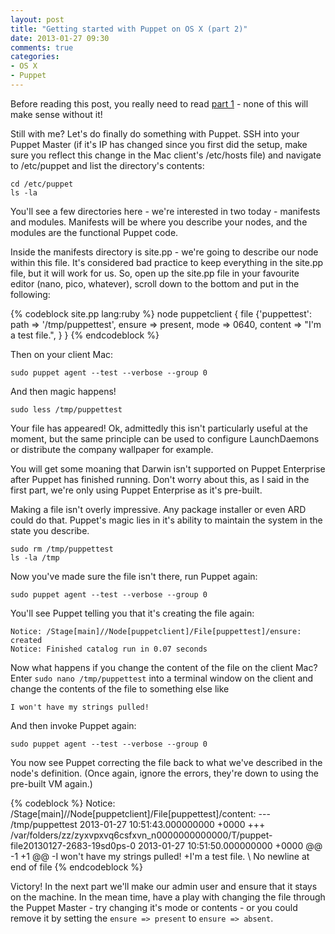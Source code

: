 ```yaml
---
layout: post
title: "Getting started with Puppet on OS X (part 2)"
date: 2013-01-27 09:30
comments: true
categories: 
- OS X
- Puppet
---
```

Before reading this post, you really need to read [part 1](http://grahamgilbert.com/blog/2013/01/25/getting-started-with-puppet-part-1/) - none of this will make sense without it!

Still with me? Let's do finally do something with Puppet. SSH into your Puppet Master (if it's IP has changed since you first did the setup, make sure you reflect this change in the Mac client's /etc/hosts file) and navigate to /etc/puppet and list the directory's contents:

	cd /etc/puppet
	ls -la

You'll see a few directories here - we're interested in two today - manifests and modules. Manifests will be where you describe your nodes, and the modules are the functional Puppet code.
<!-- more -->
Inside the manifests directory is site.pp - we're going to describe our node within this file. It's considered bad practice to keep everything in the site.pp file, but it will work for us. So, open up the site.pp file in your favourite editor (nano, pico, whatever), scroll down to the bottom and put in the following:

{% codeblock site.pp lang:ruby %}
node puppetclient {
    file {'puppettest':
      path    => '/tmp/puppettest',
      ensure  => present,
      mode    => 0640,
      content => "I'm a test file.",
    }
}
{% endcodeblock %}

Then on your client Mac:

	sudo puppet agent --test --verbose --group 0

And then magic happens! 

	sudo less /tmp/puppettest
	
Your file has appeared! Ok, admittedly this isn't particularly useful at the moment, but the same principle can be used to configure LaunchDaemons or distribute the company wallpaper for example.

You will get some moaning that Darwin isn't supported on Puppet Enterprise after Puppet has finished running. Don't worry about this, as I said in the first part, we're only using Puppet Enterprise as it's pre-built. 

Making a file isn't overly impressive. Any package installer or even ARD could do that. Puppet's magic lies in it's ability to maintain the system in the state you describe.

	sudo rm /tmp/puppettest
	ls -la /tmp

Now you've made sure the file isn't there, run Puppet again:

	sudo puppet agent --test --verbose --group 0

You'll see Puppet telling you that it's creating the file again:

	Notice: /Stage[main]//Node[puppetclient]/File[puppettest]/ensure: created
	Notice: Finished catalog run in 0.07 seconds
	
Now what happens if you change the content of the file on the client Mac? Enter ``sudo nano /tmp/puppettest`` into a terminal window on the client and change the contents of the file to something else like

	I won't have my strings pulled!
	
And then invoke Puppet again:

	sudo puppet agent --test --verbose --group 0
	
You now see Puppet correcting the file back to what we've described in the node's definition. (Once again, ignore the errors, they're down to using the pre-built VM again.)

{% codeblock %}
Notice: /Stage[main]//Node[puppetclient]/File[puppettest]/content: 
--- /tmp/puppettest	2013-01-27 10:51:43.000000000 +0000
+++ /var/folders/zz/zyxvpxvq6csfxvn_n0000000000000/T/puppet-file20130127-2683-19sd0ps-0	2013-01-27 10:51:50.000000000 +0000
@@ -1 +1 @@
-I won't have my strings pulled!
+I'm a test file.
\ No newline at end of file
{% endcodeblock %}

Victory! In the next part we'll make our admin user and ensure that it stays on the machine. In the mean time, have a play with changing the file through the Puppet Master - try changing it's mode or contents - or you could remove it by setting the ``ensure => present`` to ``ensure => absent``.
	
